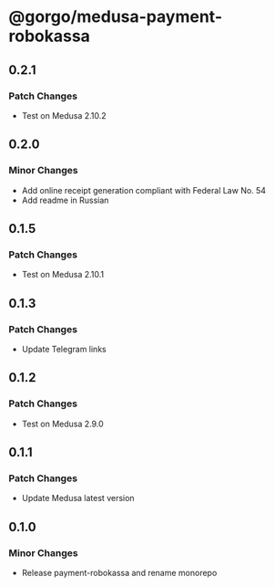 # @gorgo/medusa-payment-robokassa

## 0.2.1

### Patch Changes

- Test on Medusa 2.10.2

## 0.2.0

### Minor Changes

- Add online receipt generation compliant with Federal Law No. 54
- Add readme in Russian

## 0.1.5

### Patch Changes

- Test on Medusa 2.10.1

## 0.1.3

### Patch Changes

- Update Telegram links

## 0.1.2

### Patch Changes

- Test on Medusa 2.9.0

## 0.1.1

### Patch Changes

- Update Medusa latest version

## 0.1.0

### Minor Changes

- Release payment-robokassa and rename monorepo
